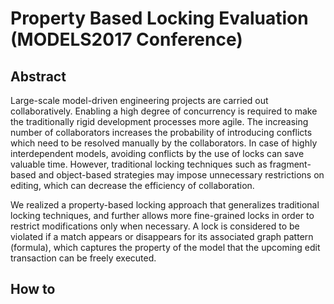 # Property Based Locking Evaluation (MODELS2017 Conference)

## Abstract

Large-scale model-driven engineering projects are carried out collaboratively. Enabling a high degree of concurrency is required to make the traditionally rigid development processes more agile. The increasing number of collaborators increases the probability of introducing conflicts which need to be resolved manually by the collaborators. In case of highly interdependent models, avoiding conflicts by the use of locks can save valuable time. However, traditional locking techniques such as fragment-based and object-based strategies may impose
unnecessary restrictions on editing, which can decrease the efficiency of collaboration.

We realized a property-based locking approach that generalizes traditional locking techniques, and further allows more fine-grained locks in order to restrict modifications only when necessary. A lock is considered to be violated if a match appears or disappears for its associated graph pattern (formula), which captures the property of the model that the upcoming edit transaction can be freely executed.

## How to 




